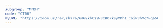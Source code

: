 ```yaml
---
subgroup: "MFBM"
code: "CT06"
myURL: "https://zoom.us/rec/share/646EkbC2SN3zBO7k0yXDhI_zaiP3hXqYvqa5QbEg6kzgt6jwvQ0n4_TkhQhb614R.l6zHF9gGC1KzTeV1?startTime=1623850856000"
---
```

